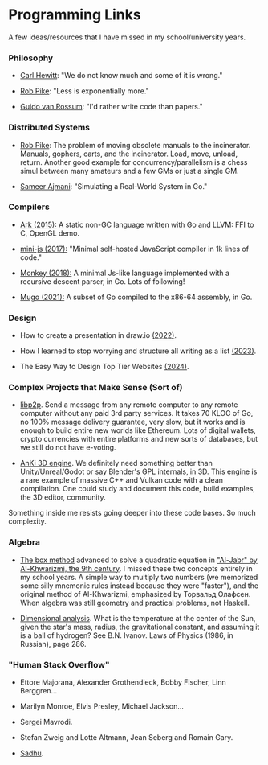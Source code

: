 # Programming Links

A few ideas/resources that I have missed in my school/university years.

### Philosophy

- [Carl Hewitt](https://youtu.be/7erJ1DV_Tlo?t=2368): "We do not know much and some of it is wrong."

- [Rob Pike](https://commandcenter.blogspot.com/2012/06/less-is-exponentially-more.html): "Less is exponentially more."

- [Guido van Rossum](https://www.cwi.nl/en/stories/interview-guido-van-rossum-201cid-rather-write-code-than-papers201d/): "I'd rather write code than papers."

### Distributed Systems

- [Rob Pike](https://go.dev/blog/waza-talk): The problem of moving obsolete manuals to the incinerator. Manuals, gophers, carts, and the incinerator. Load, move, unload, return. Another good example for concurrency/parallelism is a chess simul between many amateurs and a few GMs or just a single GM.

- [Sameer Ajmani](https://sourcegraph.com/blog/go/simulating-a-real-world-system-in-go): "Simulating a Real-World System in Go."  

### Compilers

- [Ark (2015):](https://github.com/ark-lang/ark) A static non-GC language written with Go and LLVM: FFI to C, OpenGL demo.

- [mini-js (2017):](https://github.com/maierfelix/mini-js/tree/master) "Minimal self-hosted JavaScript compiler in 1k lines of code."

- [Monkey (2018):](https://github.com/search?q=monkey+interpreter) A minimal Js-like language implemented with a recursive descent parser, in Go. Lots of following!

- [Mugo (2021):](https://benhoyt.com/writings/mugo/) A subset of Go compiled to the x86-64 assembly, in Go.

### Design

- How to create a presentation in draw.io [(2022)](https://community.tmpdir.org/t/how-to-create-a-presentation-in-draw-io/488).

- How I learned to stop worrying and structure all writing as a list [(2023)](https://dynomight.net/lists/).

- The Easy Way to Design Top Tier Websites [(2024)](https://www.youtube.com/watch?v=qyomWr_C_jA).

### Complex Projects that Make Sense (Sort of)

- [libp2p](https://libp2p.io/). Send a message from any remote computer to any remote computer without any paid 3rd party services. It takes 70 KLOC of Go, no 100% message delivery guarantee, very slow, but it works and is enough to build entire new worlds like Ethereum. 
Lots of digital wallets, crypto currencies with entire platforms and new sorts of databases, but we still do not have e-voting. 

- [AnKi 3D engine](https://github.com/godlikepanos/anki-3d-engine). We definitely need something better than Unity/Unreal/Godot or say Blender's GPL internals, in 3D. This engine is a rare example of massive C++ and Vulkan code with a clean compilation. One could study and document this code, build examples, the 3D editor, community. 

Something inside me resists going deeper into these code bases. So much complexity.

### Algebra

- [The box method](https://en.wikipedia.org/wiki/Grid_method_multiplication) advanced to solve a quadratic equation in ["Al-Jabr" by Al-Khwarizmi, the 9th century](https://youtu.be/z5-EEkgnvAY?t=1077). I missed these two concepts entirely in my school years. A simple way to multiply two numbers (we memorized some silly mnemonic rules instead because they were "faster"), and the original method of Al-Khwarizmi, emphasized by Торвальд Олафсен. When algebra was still geometry and practical problems, not Haskell.

- [Dimensional analysis](https://en.wikipedia.org/wiki/Dimensional_analysis). What is the temperature at the center of the Sun, given the star's mass, radius, the gravitational constant, and assuming it is a ball of hydrogen? See B.N. Ivanov. Laws of Physics (1986, in Russian), page 286.

### "Human Stack Overflow"

- Ettore Majorana, Alexander Grothendieck, Bobby Fischer, Linn Berggren...

- Marilyn Monroe, Elvis Presley, Michael Jackson...

- Sergei Mavrodi.

- Stefan Zweig and Lotte Altmann, Jean Seberg and Romain Gary.

- [Sadhu](https://www.youtube.com/watch?v=bKpulDFGrhU).
